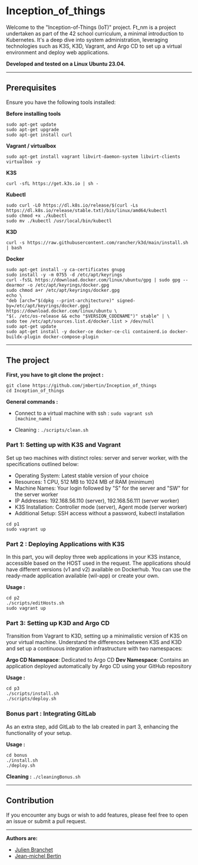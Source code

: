 # Inception_of_things
Welcome to the "Inception-of-Things (IoT)" project. Ft_nm is a project undertaken as part of the 42 school curriculum, a minimal introduction to Kubernetes. It's a deep dive into system administration, leveraging technologies such as K3S, K3D, Vagrant, and Argo CD to set up a virtual environment and deploy web applications.

**Developed and tested on a Linux Ubuntu 23.04.**

----

## Prerequisites
Ensure you have the following tools installed:

**Before installing tools**
````
sudo apt-get update
sudo apt-get upgrade
sudo apt-get install curl
````

**Vagrant / virtualbox**
````
sudo apt-get install vagrant libvirt-daemon-system libvirt-clients virtualbox -y
````

**K3S**
````
curl -sfL https://get.k3s.io | sh -
````

**Kubectl**
````
sudo curl -LO https://dl.k8s.io/release/$(curl -Ls https://dl.k8s.io/release/stable.txt)/bin/linux/amd64/kubectl
sudo chmod +x ./kubectl
sudo mv ./kubectl /usr/local/bin/kubectl
````

**K3D**
````
curl -s https://raw.githubusercontent.com/rancher/k3d/main/install.sh | bash
````

**Docker**
````
sudo apt-get install -y ca-certificates gnupg
sudo install -y -m 0755 -d /etc/apt/keyrings
curl -fsSL https://download.docker.com/linux/ubuntu/gpg | sudo gpg --dearmor -o /etc/apt/keyrings/docker.gpg
sudo chmod a+r /etc/apt/keyrings/docker.gpg
echo \
"deb [arch="$(dpkg --print-architecture)" signed-by=/etc/apt/keyrings/docker.gpg] https://download.docker.com/linux/ubuntu \
"$(. /etc/os-release && echo "$VERSION_CODENAME")" stable" | \
sudo tee /etc/apt/sources.list.d/docker.list > /dev/null
sudo apt-get update
sudo apt-get install -y docker-ce docker-ce-cli containerd.io docker-buildx-plugin docker-compose-plugin
````

----

## The project

**First, you have to git clone the project :**
````
git clone https://github.com/jmbertin/Inception_of_things
cd Inception_of_things
````

**General commands :**

- Connect to a virtual machine with ssh :
``sudo vagrant ssh [machine_name]``

- Cleaning :
``./scripts/clean.sh``


### Part 1: Setting up with K3S and Vagrant
Set up two machines with distinct roles: server and server worker, with the specifications outlined below:

- Operating System: Latest stable version of your choice
- Resources: 1 CPU, 512 MB to 1024 MB of RAM (minimum)
- Machine Names: Your login followed by "S" for the server and "SW" for the server worker
- IP Addresses: 192.168.56.110 (server), 192.168.56.111 (server worker)
- K3S Installation: Controller mode (server), Agent mode (server worker)
- Additional Setup: SSH access without a password, kubectl installation

````
cd p1
sudo vagrant up
````

### Part 2 : Deploying Applications with K3S
In this part, you will deploy three web applications in your K3S instance, accessible based on the HOST used in the request. The applications should have different versions (v1 and v2) available on Dockerhub. You can use the ready-made application available (wil-app) or create your own.

**Usage :**
````
cd p2
./scripts/editHosts.sh
sudo vagrant up
````

### Part 3: Setting up K3D and Argo CD
Transition from Vagrant to K3D, setting up a minimalistic version of K3S on your virtual machine. Understand the differences between K3S and K3D and set up a continuous integration infrastructure with two namespaces:

**Argo CD Namespace**: Dedicated to Argo CD
**Dev Namespace**: Contains an application deployed automatically by Argo CD using your GitHub repository

**Usage :**
````
cd p3
./scripts/install.sh
./scripts/deploy.sh
````


### Bonus part : Integrating GitLab
As an extra step, add GitLab to the lab created in part 3, enhancing the functionality of your setup.

**Usage :**
````
cd bonus
./install.sh
./deploy.sh
````
**Cleaning :**
``./cleaningBonus.sh``

----

## Contribution
If you encounter any bugs or wish to add features, please feel free to open an issue or submit a pull request.

----

**Authors are:**
- [Julien Branchet](https://github.com/blablupo)
- [Jean-michel Bertin](https://github.com/jmbertin)
